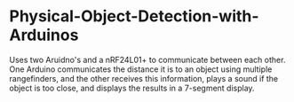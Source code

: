 # Physical-Object-Detection-with-Arduinos
Uses two Aruidno's and a nRF24L01+ to communicate between each other. One Arduino communicates the distance it is to an object using multiple rangefinders, and the other receives this information, plays a sound if the object is too close, and displays the results in a 7-segment display. 

